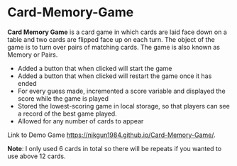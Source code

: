 # Card-Memory-Game
**Card Memory Game** is a card game in which cards are laid face down on a table and two cards are flipped face up on each turn. 
The object of the game is to turn over pairs of matching cards. The game is also known as Memory or Pairs.

* Added a button that when clicked will start the game
* Added a button that when clicked will restart the game once it has ended
* For every guess made, incremented a score variable and displayed the score while the game is played
* Stored the lowest-scoring game in local storage, so that players can see a record of the best game played.
* Allowed for any number of cards to appear


Link to Demo Game https://nikgun1984.github.io/Card-Memory-Game/.

**Note**: I only used 6 cards in total so there will be repeats if you wanted to use above 12 cards.
